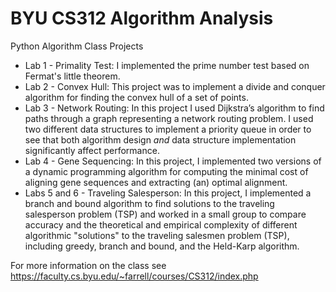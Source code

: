 # BYU CS312 Algorithm Analysis
Python Algorithm Class Projects

* Lab 1 - Primality Test: I implemented the prime number test based on Fermat's little theorem.
* Lab 2 - Convex Hull: This project was to implement a divide and conquer algorithm for finding the convex hull of a set of points.
* Lab 3 - Network Routing: In this project I used Dijkstra’s algorithm to find paths through a graph representing a network routing problem. I used two different data structures to implement a priority queue in order to see that both algorithm design *and* data structure implementation significantly affect performance.
* Lab 4 - Gene Sequencing: In this project, I implemented two versions of a dynamic programming algorithm for computing the minimal cost of aligning gene sequences and extracting (an) optimal alignment.
* Labs 5 and 6 - Traveling Salesperson: In this project, I implemented a branch and bound algorithm to find solutions to the traveling salesperson problem (TSP) and worked in a small group to compare accuracy and the theoretical and empirical complexity of different algorithmic "solutions" to the traveling salesmen problem (TSP), including greedy, branch and bound, and the Held-Karp algorithm.

For more information on the class see https://faculty.cs.byu.edu/~farrell/courses/CS312/index.php
